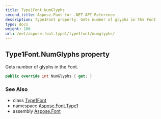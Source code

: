```yaml
---
title: Type1Font.NumGlyphs
second_title: Aspose.Font for .NET API Reference
description: Type1Font property. Gets number of glyphs in the Font
type: docs
weight: 100
url: /net/aspose.font.type1/type1font/numglyphs/
---
```

## Type1Font.NumGlyphs property

Gets number of glyphs in the Font.

```csharp
public override int NumGlyphs { get; }
```

### See Also

* class [Type1Font](../)
* namespace [Aspose.Font.Type1](../../type1font/)
* assembly [Aspose.Font](../../../)


